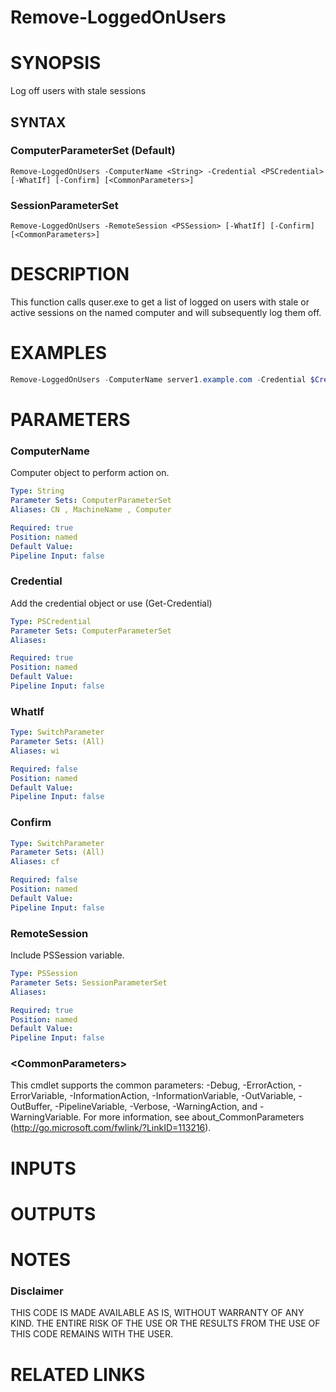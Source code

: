 # Remove-LoggedOnUsers# SYNOPSISLog off users with stale sessions## SYNTAX### ComputerParameterSet (Default)```Remove-LoggedOnUsers -ComputerName <String> -Credential <PSCredential> [-WhatIf] [-Confirm] [<CommonParameters>]```### SessionParameterSet```Remove-LoggedOnUsers -RemoteSession <PSSession> [-WhatIf] [-Confirm] [<CommonParameters>]```# DESCRIPTIONThis function calls quser.exe to get a list of logged on users with stale or active sessions on the named computer and will subsequently log them off.# EXAMPLES```powershellRemove-LoggedOnUsers -ComputerName server1.example.com -Credential $Credential```# PARAMETERS### ComputerNameComputer object to perform action on.```yamlType: StringParameter Sets: ComputerParameterSetAliases: CN , MachineName , ComputerRequired: truePosition: namedDefault Value: Pipeline Input: false```### CredentialAdd the credential object or use (Get-Credential)```yamlType: PSCredentialParameter Sets: ComputerParameterSetAliases: Required: truePosition: namedDefault Value: Pipeline Input: false```### WhatIf```yamlType: SwitchParameterParameter Sets: (All)Aliases: wiRequired: falsePosition: namedDefault Value: Pipeline Input: false```### Confirm```yamlType: SwitchParameterParameter Sets: (All)Aliases: cfRequired: falsePosition: namedDefault Value: Pipeline Input: false```### RemoteSessionInclude PSSession variable.```yamlType: PSSessionParameter Sets: SessionParameterSetAliases: Required: truePosition: namedDefault Value: Pipeline Input: false```### \<CommonParameters\>This cmdlet supports the common parameters: -Debug, -ErrorAction, -ErrorVariable, -InformationAction, -InformationVariable, -OutVariable, -OutBuffer, -PipelineVariable, -Verbose, -WarningAction, and -WarningVariable. For more information, see about_CommonParameters (http://go.microsoft.com/fwlink/?LinkID=113216).# INPUTS# OUTPUTS# NOTES### DisclaimerTHIS CODE IS MADE AVAILABLE AS IS, WITHOUT WARRANTY OF ANY KIND. THE ENTIRE RISK OF THE USE OR THE RESULTS FROM THE USE OF THIS CODE REMAINS WITH THE USER.# RELATED LINKS